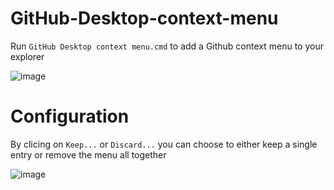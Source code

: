 # GitHub-Desktop-context-menu
Run `GitHub Desktop context menu.cmd` to add a Github context menu to your explorer

![image](https://user-images.githubusercontent.com/4103775/125922374-0e0bde79-b349-4882-98bd-cd06e4bc680e.png)


# Configuration
By clicing on `Keep...` or `Discard...` you can choose to either keep a single entry or remove the menu all together

![image](https://user-images.githubusercontent.com/4103775/125923151-2e187a68-7b1a-4767-9bd6-4bcce28539d8.png)

